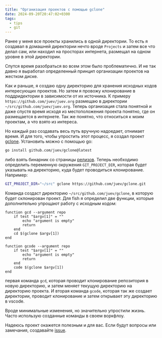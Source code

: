 ```yaml
---
title: "Организация проектов с помощью gclone"
date: 2024-09-20T20:47:02+0300
tags: 
  - tips
  - git
---
```


Ранее у меня все проекты хранились в одной директории. То есть я создавал в домашней директории нечто вроде
`Projects` и затем все что делал сам, или находил на просторах интернета, размещал на одном уровне в этой директории.

Спутся время разобраться во всем этом было проблематично. И не так давно я выработал определенный принцип организации
проектов на жестком диске.

Как и раньше, я создаю одну директорию для хранения исходных кодов интересующих проектов. Но затем я провожу
клонирование в поддридектории в зависимости от их источника. К примеру `https://github.com/juev/juev.org` размещаю в
директории `~/src/github.com/juev/juev.org`. Теперь организация стала понятной и даже спустя время исходя из
местоположения проекта понятно, где он размещается в интернете. Так же понятно, что относиться к моим проектам,
а что взято из интереса.

Но каждый раз создавать весь путь вручную надоедает, отнимает время. И для того, чтобы упростить этот процесс, я
создал проект [gclone](https://github.com/juev/gclone). Установить можно с помощью go:

```bash
go install github.com/juev/gclone@latest
```

либо взять бинарник со страницы [релизов](https://github.com/juev/gclone/releases). Теперь необходимо определить
переменную окружения `GIT_PROJECT_DIR`, которая будет указывать на директорию, куда будет проводиться клонирование.
Например:

```bash
GIT_PROJECT_DIR="~/src" gclone https://github.com/juev/gclone.git 
```

Команда создаст директорию `~/src/github.com/juev/gclone`, в которую будет склонирован проект. Для fish я определил
две функции, которые дополнительно упрощают работу с исходным кодом:

```fish
function gcd --argument repo
    if test "$argv[1]" = ""
        echo "argument is empty"
        return
    end
    cd $(gclone $argv[1])
end
```

```fish
function gcode --argument repo
    if test "$argv[1]" = ""
        echo "argument is empty"
        return
    end
    code $(gclone $argv[1])
end
```

первая команда `gcd`, которая проводит клонирование репозитория в новую директорию, и затем меняет текущую директорию
на директорию проекта. И вторая команда `gcode`, которая так же создает директории, проводит клонирование и затем
открывает эту директорию в vscode.

Вроде минимальные изменения, но значительно упростили жизнь. Часто использую созданные команды в своем воркфлоу.

Надеюсь проект окажется полезным и для вас. Если будут вопросы или замечания, создавайте
[issue](https://github.com/juev/gclone/issues/new).

